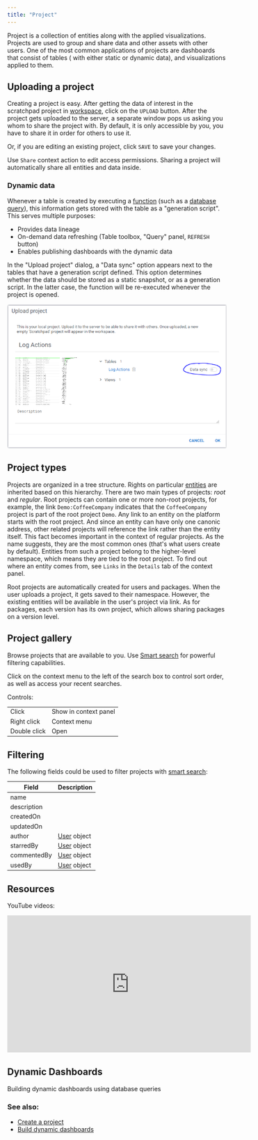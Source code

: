 ```yaml
---
title: "Project"
---
```


Project is a collection of entities along with the applied visualizations. Projects are used to group and share data and
other assets with other users. One of the most common applications of projects are dashboards that consist of tables (
with either static or dynamic data), and visualizations applied to them.

## Uploading a project

Creating a project is easy. After getting the data of interest in the scratchpad project in [workspace](../datagrok/navigation/workspace.md),
click on the `UPLOAD` button. After the project gets uploaded to the server, a separate window pops us asking you whom
to share the project with. By default, it is only accessible by you, you have to share it in order for others to use it.

Or, if you are editing an existing project, click `SAVE` to save your changes.

Use `Share` context action to edit access permissions. Sharing a project will automatically share all entities and data
inside.

### Dynamic data

Whenever a table is created by executing a [function](../datagrok/concepts/functions/functions.md)
(such as a [database query](../access/access.md#data-query)), this information gets stored with the table as a "generation
script". This serves multiple purposes:

* Provides data lineage
* On-demand data refreshing (Table toolbox, "Query" panel, `REFRESH` button)
* Enables publishing dashboards with the dynamic data

In the "Upload project" dialog, a "Data sync" option appears next to the tables that have a generation script defined.
This option determines whether the data should be stored as a static snapshot, or as a generation script. In the latter
case, the function will be re-executed whenever the project is opened.

![project-upload-data-sync](project-upload-data-sync.png)

## Project types

Projects are organized in a tree structure. Rights on particular [entities](../datagrok/concepts/objects.md) are inherited based on this
hierarchy. There are two main types of projects: _root_ and _regular_. Root projects can contain one or more non-root
projects, for example, the link `Demo:CoffeeCompany`
indicates that the `CoffeeCompany` project is part of the root project `Demo`. Any link to an entity on the platform
starts with the root project. And since an entity can have only one canonic address, other related projects will
reference the link rather than the entity itself. This fact becomes important in the context of regular projects. As the
name suggests, they are the most common ones
(that's what users create by default). Entities from such a project belong to the higher-level namespace, which means
they are tied to the root project. To find out where an entity comes from, see `Links` in the `Details` tab of the
context panel.

Root projects are automatically created for users and packages. When the user uploads a project, it gets saved to their
namespace. However, the existing entities will be available in the user's project via link. As for packages, each
version has its own project, which allows sharing packages on a version level.

## Project gallery

Browse projects that are available to you. Use [Smart search](../explore/search-filter-select/smart-search.md) for powerful filtering capabilities.

Click on the context menu to the left of the search box to control sort order, as well as access your recent searches.

Controls:

|              |                        |
|--------------|------------------------|
| Click        | Show in context panel |
| Right click  | Context menu           |
| Double click | Open                   |

## Filtering

The following fields could be used to filter projects with [smart search](../explore/search-filter-select/smart-search.md):

| Field        | Description                                 |
|--------------|---------------------------------------------|
| name         |                                             |
| description  |                                             |
| createdOn    |                                             |
| updatedOn    |                                             |
| author       | [User](../govern/user.md) object            |
| starredBy    | [User](../govern/user.md) object            |
| commentedBy  | [User](../govern/user.md) object            |
| usedBy       | [User](../govern/user.md) object            |

## Resources

YouTube videos:

<div class="help-video-list" style={{display:"flex","flex-wrap":"wrap",}}>

<div class="card" style={{width:"512px",}}>
<iframe width="560" height="315" src="https://www.youtube.com/embed/TtVjvxMj9Ds?si=8J08Iqbigx2RtR9T" title="YouTube video player" frameborder="0" allow="accelerometer; autoplay; clipboard-write; encrypted-media; gyroscope; picture-in-picture; web-share" allowfullscreen></iframe>
  <div class="card-body">
    <h2 class="card-title">Dynamic Dashboards</h2>
    <p class="card-text">Building dynamic dashboards using database queries</p>
    </div>
</div>
</div>

### See also:

* [Create a project](create-project.md)
* [Build dynamic dashboards](../access/databases/databases.mdx#creating-dynamic-dashboards-for-query-results)
